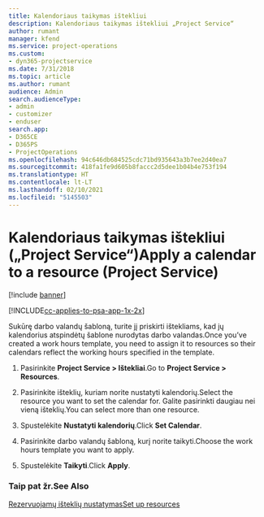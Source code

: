 ```yaml
---
title: Kalendoriaus taikymas ištekliui
description: Kalendoriaus taikymas ištekliui „Project Service“
author: rumant
manager: kfend
ms.service: project-operations
ms.custom:
- dyn365-projectservice
ms.date: 7/31/2018
ms.topic: article
ms.author: rumant
audience: Admin
search.audienceType:
- admin
- customizer
- enduser
search.app:
- D365CE
- D365PS
- ProjectOperations
ms.openlocfilehash: 94c646db684525cdc71bd935643a3b7ee2d40ea7
ms.sourcegitcommit: 418fa1fe9d605b8faccc2d5dee1b04b4e753f194
ms.translationtype: HT
ms.contentlocale: lt-LT
ms.lasthandoff: 02/10/2021
ms.locfileid: "5145503"
---
```

# <a name="apply-a-calendar-to-a-resource-project-service"></a><span data-ttu-id="67af0-103">Kalendoriaus taikymas ištekliui („Project Service“)</span><span class="sxs-lookup"><span data-stu-id="67af0-103">Apply a calendar to a resource (Project Service)</span></span>

[!include [banner](../includes/psa-now-project-operations.md)]

[!INCLUDE[cc-applies-to-psa-app-1x-2x](../includes/cc-applies-to-psa-app-1x-2x.md)]

<span data-ttu-id="67af0-104">Sukūrę darbo valandų šabloną, turite jį priskirti ištekliams, kad jų kalendorius atspindėtų šablone nurodytas darbo valandas.</span><span class="sxs-lookup"><span data-stu-id="67af0-104">Once you’ve created a work hours template, you need to assign it to resources so their calendars reflect the working hours specified in the template.</span></span>  
  
1.  <span data-ttu-id="67af0-105">Pasirinkite **Project Service > Ištekliai**.</span><span class="sxs-lookup"><span data-stu-id="67af0-105">Go to **Project Service > Resources**.</span></span>  
  
2.  <span data-ttu-id="67af0-106">Pasirinkite išteklių, kuriam norite nustatyti kalendorių.</span><span class="sxs-lookup"><span data-stu-id="67af0-106">Select the resource you want to set the calendar for.</span></span> <span data-ttu-id="67af0-107">Galite pasirinkti daugiau nei vieną išteklių.</span><span class="sxs-lookup"><span data-stu-id="67af0-107">You can select more than one resource.</span></span>  
  
3.  <span data-ttu-id="67af0-108">Spustelėkite **Nustatyti kalendorių**.</span><span class="sxs-lookup"><span data-stu-id="67af0-108">Click **Set Calendar**.</span></span>  
  
4.  <span data-ttu-id="67af0-109">Pasirinkite darbo valandų šabloną, kurį norite taikyti.</span><span class="sxs-lookup"><span data-stu-id="67af0-109">Choose the work hours template you want to apply.</span></span>  
  
5.  <span data-ttu-id="67af0-110">Spustelėkite **Taikyti**.</span><span class="sxs-lookup"><span data-stu-id="67af0-110">Click **Apply**.</span></span>  
  
### <a name="see-also"></a><span data-ttu-id="67af0-111">Taip pat žr.</span><span class="sxs-lookup"><span data-stu-id="67af0-111">See Also</span></span>  
 [<span data-ttu-id="67af0-112">Rezervuojamų išteklių nustatymas</span><span class="sxs-lookup"><span data-stu-id="67af0-112">Set up resources</span></span>](../psa/set-up-resources.md)

